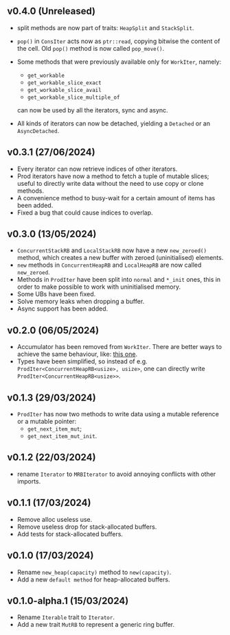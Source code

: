 <a name="v0.4.0"></a>
## v0.4.0 (Unreleased)

* split methods are now part of traits: `HeapSplit` and `StackSplit`.
* `pop()` in `ConsIter` acts now as `ptr::read`, copying bitwise the content of the cell.
  Old `pop()` method is now called `pop_move()`.
* Some methods that were previously available only for `WorkIter`, namely:
  * `get_workable`
  * `get_workable_slice_exact`
  * `get_workable_slice_avail`
  * `get_workable_slice_multiple_of`

  can now be used by all the iterators, sync and async.
* All kinds of iterators can now be detached, yielding a `Detached` or an `AsyncDetached`.

<a name="v0.3.1"></a>
## v0.3.1 (27/06/2024)

* Every iterator can now retrieve indices of other iterators.
* Prod iterators have now a method to fetch a tuple of mutable slices; useful to directly
  write data without the need to use copy or clone methods.
* A convenience method to busy-wait for a certain amount of items has been added.
* Fixed a bug that could cause indices to overlap.

<a name="v0.3.0"></a>
## v0.3.0 (13/05/2024)

* `ConcurrentStackRB` and `LocalStackRB` now have a new `new_zeroed()` method, which creates a new buffer
  with zeroed (uninitialised) elements.
* `new` methods in `ConcurrentHeapRB` and `LocalHeapRB` are now called `new_zeroed`.
* Methods in `ProdIter` have been split into `normal` and `*_init` ones, this in order to make possible
  to work with uninitialised memory.
* Some UBs have been fixed.
* Solve memory leaks when dropping a buffer.
* Async support has been added.

<a name="v0.2.0"></a>
## v0.2.0 (06/05/2024)

* Accumulator has been removed from `WorkIter`. There are better ways to achieve the same behaviour, like:
  [this one](https://github.com/Skilvingr/rust-mutringbuf/commit/c931aecc775fe0b222db9ff0cc4bb9ab04881bd4#diff-0b0e4efcf55f384696cdccec18c30a9dee3e81722afeca2b0509e12dc44a946b).
* Types have been simplified, so instead of e.g. `ProdIter<ConcurrentHeapRB<usize>, usize>`, one can directly write `ProdIter<ConcurrentHeapRB<usize>>`.

<a name="v0.1.3"></a>
## v0.1.3 (29/03/2024)

* `ProdIter` has now two methods to write data using a mutable reference or a mutable pointer:
  - `get_next_item_mut`;
  - `get_next_item_mut_init`.

<a name="v0.1.2"></a>
## v0.1.2 (22/03/2024)

* rename `Iterator` to `MRBIterator` to avoid annoying conflicts with other imports.

<a name="v0.1.1"></a>
## v0.1.1 (17/03/2024)

* Remove alloc useless use.
* Remove useless drop for stack-allocated buffers.
* Add tests for stack-allocated buffers.

<a name="v0.1.0"></a>
## v0.1.0 (17/03/2024)

* Rename `new_heap(capacity)` method to `new(capacity)`.
* Add a new `default method` for heap-allocated buffers.

<a name="v0.1.0-alpha.1"></a>
## v0.1.0-alpha.1 (15/03/2024)

* Rename `Iterable` trait to `Iterator`.
* Add a new trait `MutRB` to represent a generic ring buffer.
